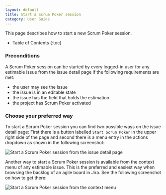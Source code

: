 ```yaml
---
layout: default
title: Start a Scrum Poker session
category: User Guide
---
```


This page describes how to start a new Scrum Poker session.

* Table of Contents
{:toc}

### Preconditions

A Scrum Poker session can be started by every logged-in user for any estimable issue from the issue detail page if the following requirements are met:

* the user may see the issue
* the issue is in an editable state
* the issue has the field that holds the estimation
* the project has Scrum Poker activated

### Choose your preferred way

To start a Scrum Poker session you can find two possible ways on the issue detail page:
First there is a button labelled `Start Scrum Poker` in the upper right side of the page and second there is a menu entry in the actions dropdown as shown in the following screenshot:

![Start a Scrum Poker session from the issue detail page](/images/start-scrum-poker-session-issue-detail.png)

Another way to start a Scrum Poker session is available from the context menu of any estimable issue.
This is the preferred and easiest way when browsing the backlog of an agile board in Jira.
See the following screenshot on how to get there:

![Start a Scrum Poker session from the context menu](/images/start-scrum-poker-session-context-menu.png)

